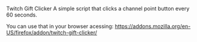 Twitch Gift Clicker
A simple script that clicks a channel point button every 60 seconds.

You can use that in your browser acessing:
https://addons.mozilla.org/en-US/firefox/addon/twitch-gift-clicker/
